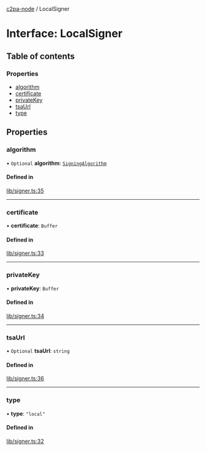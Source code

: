 [c2pa-node](../README.md) / LocalSigner

# Interface: LocalSigner

## Table of contents

### Properties

- [algorithm](LocalSigner.md#algorithm)
- [certificate](LocalSigner.md#certificate)
- [privateKey](LocalSigner.md#privatekey)
- [tsaUrl](LocalSigner.md#tsaurl)
- [type](LocalSigner.md#type)

## Properties

### algorithm

• `Optional` **algorithm**: [`SigningAlgorithm`](../enums/SigningAlgorithm.md)

#### Defined in

[lib/signer.ts:35](https://github.com/contentauth/c2pa-node/blob/5fc7520/js-src/lib/signer.ts#L35)

___

### certificate

• **certificate**: `Buffer`

#### Defined in

[lib/signer.ts:33](https://github.com/contentauth/c2pa-node/blob/5fc7520/js-src/lib/signer.ts#L33)

___

### privateKey

• **privateKey**: `Buffer`

#### Defined in

[lib/signer.ts:34](https://github.com/contentauth/c2pa-node/blob/5fc7520/js-src/lib/signer.ts#L34)

___

### tsaUrl

• `Optional` **tsaUrl**: `string`

#### Defined in

[lib/signer.ts:36](https://github.com/contentauth/c2pa-node/blob/5fc7520/js-src/lib/signer.ts#L36)

___

### type

• **type**: ``"local"``

#### Defined in

[lib/signer.ts:32](https://github.com/contentauth/c2pa-node/blob/5fc7520/js-src/lib/signer.ts#L32)
